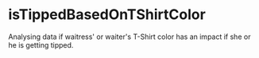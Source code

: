 # isTippedBasedOnTShirtColor
Analysing data if waitress' or waiter's T-Shirt color has an impact if she or he is getting tipped.
